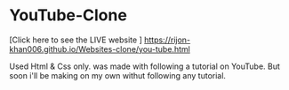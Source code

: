 # YouTube-Clone
[Click here to see the LIVE website ] https://rijon-khan006.github.io/Websites-clone/you-tube.html

Used Html &amp; Css only.
was made with following a tutorial on YouTube. But soon i'll be making on my own withut following any tutorial. 
